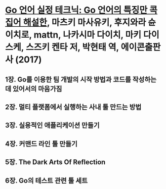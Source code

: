 # [Go 언어 실정 테크닉: Go 언어의 특징만 콕 집어 해설한][homepage], 마츠키 마사유키, 후지와라 슌이치로, mattn, 나카시마 다이치, 마키 다이스케, 스즈키 켄타 저, 박현태 역, 에이콘출판사 (2017)

[homepage]: http://www.acornpub.co.kr/book/go-language-minna

## 1장. Go를 이용한 팀 개발의 시작 방법과 코드를 작성하는 데 있어서의 마음가짐

## 2장. 멀티 플랫폼에서 실행하는 사내 툴 만드는 방법

## 3장. 실용적인 애플리케이션 만들기

## 4장. 커맨드 라인 툴 만들기

## 5장. The Dark Arts Of Reflection

## 6장. Go의 테스트 관련 툴 세트

